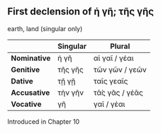 ## First declension of ἡ γῆ; τῆς γῆς

earth, land (singular only)

|                | Singular | Plural         |
|----------------|----------|----------------|
| **Nominative** | ἡ γῆ     | αἱ γαῖ / γέαι  |
| **Genitive**   | τῆς γῆς  | τῶν γῶν / γεῶν |
| **Dative**     | τῇ γῇ    | ταῖς γεαῖς     |
| **Accusative** | τὴν γῆν  | τᾱ̀ς γᾶς / γέᾱς |
| **Vocative**   | γῆ       | γαῖ / γέαι     |


Introduced in Chapter 10
